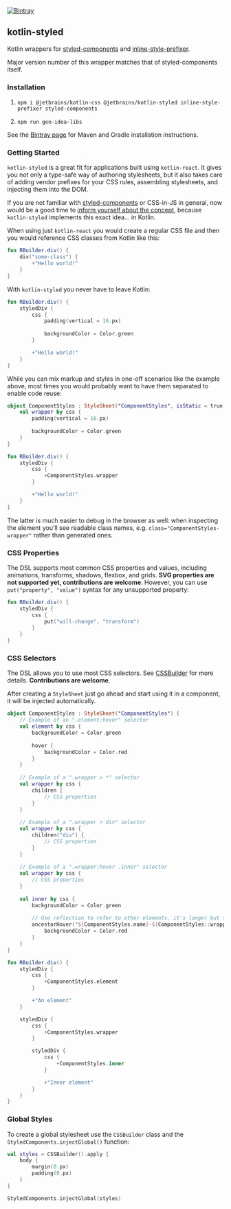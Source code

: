 [![Bintray](https://img.shields.io/bintray/v/kotlin/kotlin-js-wrappers/kotlin-styled)](https://bintray.com/kotlin/kotlin-js-wrappers/kotlin-styled)

## kotlin-styled

Kotlin wrappers for [styled-components](https://www.styled-components.com/) and [inline-style-prefixer](https://github.com/rofrischmann/inline-style-prefixer). 

Major version number of this wrapper matches that of styled-components itself.

### Installation

1. `npm i @jetbrains/kotlin-css @jetbrains/kotlin-styled inline-style-prefixer styled-components`

2. `npm run gen-idea-libs`

See the [Bintray page](https://bintray.com/kotlin/kotlin-js-wrappers/kotlin-styled) for Maven and Gradle installation 
instructions.

### Getting Started

`kotlin-styled` is a great fit for applications built using `kotlin-react`. It gives you not only a type-safe way of 
authoring stylesheets, but it also takes care of adding vendor prefixes for your CSS rules, assembling stylesheets, 
and injecting them into the DOM.

If you are not familiar with [styled-components](https://www.styled-components.com/) or CSS-in-JS in general, now would 
be a good time to [inform yourself about the concept](https://blog.codecarrot.net/all-you-need-to-know-about-css-in-js/), 
because `kotlin-styled` implements this exact idea... in Kotlin.

When using just `kotlin-react` you would create a regular CSS file and then you would reference CSS classes from Kotlin 
like this:

```kotlin
fun RBuilder.div() {
    div("some-class") {
        +"Hello world!"
    }
}
```

With `kotlin-styled` you never have to leave Kotlin:

```kotlin
fun RBuilder.div() {
    styledDiv {
        css {
            padding(vertical = 16.px)
	        
            backgroundColor = Color.green
        }

        +"Hello world!"
    }
}
```

While you can mix markup and styles in one-off scenarios like the example above, most times you would probably want to 
have them separated to enable code reuse:

```kotlin
object ComponentStyles : StyleSheet("ComponentStyles", isStatic = true) {
    val wrapper by css {
        padding(vertical = 16.px)
        
        backgroundColor = Color.green
    }
}

fun RBuilder.div() {
    styledDiv {
        css {
            +ComponentStyles.wrapper
        }

        +"Hello world!"
    }
}
```

The latter is much easier to debug in the browser as well: when inspecting the element you'll see readable class names, 
e.g. `class="ComponentStyles-wrapper"` rather than generated ones.

### CSS Properties

The DSL supports most common CSS properties and values, including animations, transforms, shadows, flexbox, and grids. 
**SVG properties are not supported yet, contributions are welcome**. 
However, you can use `put("property", "value")` syntax for any unsupported property:

```kotlin
fun RBuilder.div() {
    styledDiv {
        css {
            put("will-change", "transform")
        }
    }
}
```

### CSS Selectors

The DSL allows you to use most CSS selectors. See 
[CSSBuilder](https://github.com/JetBrains/kotlin-wrappers/blob/master/kotlin-css/src/main/kotlin/kotlinx/css/CSSBuilder.kt#L35)
for more details. **Contributions are welcome**.

After creating a `StyleSheet` just go ahead and start using it in a component, it will be injected automatically.

```kotlin
object ComponentStyles : StyleSheet("ComponentStyles") {
    // Example of an ".element:hover" selector
    val element by css {        
        backgroundColor = Color.green
        
        hover {
            backgroundColor = Color.red
        }
    }
    
    // Example of a ".wrapper > *" selector
    val wrapper by css {
        children {
            // CSS properties
        }
    }
    
    // Example of a ".wrapper > div" selector
    val wrapper by css {
        children("div") {
            // CSS properties
        }
    }
    
    // Example of a ".wrapper:hover .inner" selector 
    val wrapper by css {
        // CSS properties
    }
    
    val inner by css {
        backgroundColor = Color.green
        
        // Use reflection to refer to other elements, it's longer but safer than using hard-coded class names
        ancestorHover("${ComponentStyles.name}-${ComponentStyles::wrapper.name}") {
            backgroundColor = Color.red
        }
    }        
}

fun RBuilder.div() {
    styledDiv {
        css {
            +ComponentStyles.element
        }

        +"An element"
    }

    styledDiv {
        css {
            +ComponentStyles.wrapper
        }

        styledDiv {
            css {
                +ComponentStyles.inner
            }

            +"Inner element"
        }
    }
}
```

### Global Styles

To create a global stylesheet use the `CSSBuilder` class and the `StyledComponents.injectGlobal()` function:

```kotlin
val styles = CSSBuilder().apply {
    body {
        margin(0.px)
        padding(0.px)
    }
}

StyledComponents.injectGlobal(styles)
```
